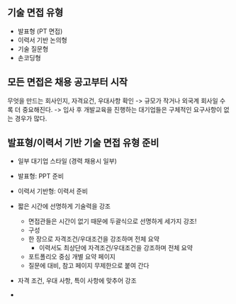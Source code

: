 ## 기술 면접 유형
* 발표형 (PT 면접)
* 이력서 기반 논의형
* 기술 질문형
* 손코딩형

## 모든 면접은 채용 공고부터 시작
무엇을 만드는 회사인지, 자격요건, 우대사항 확인 
-> 규모가 작거나 외국계 회사일 수록 더 중요해진다.
-> 입사 후 개발교육을 진행하는 대기업들은 구체적인 요구사항이 없는 경우가 많다.

## 발표형/이력서 기반 기술 면접 유형 준비
* 일부 대기업 스타일 (경력 채용시 일부)
* 발표형: PPT 준비
* 이력서 기반형: 이력서 준비

* 짧은 시간에 선명하게 기술력을 강조
  * 면접관들은 시간이 없기 때문에 두괄식으로 선명하게 세가지 강조!
  *  구성
    * 한 장으로 자격조건/우대조건을 강조하며 전체 요약
      * 이력서도 최상단에 자격조건/우대조건을 강조하며 전체 요약
     *  포트폴리오 중심 개별 요약 페이지
     * 질문에 대비, 참고 페이지 무제한으로 붙여 간다
* 자격 조건, 우대 사항, 특이 사항에 맞추어 강조
* 
<!--stackedit_data:
eyJoaXN0b3J5IjpbLTE3MzgwODIxNzQsMTA5NzYzOTk0MV19
-->